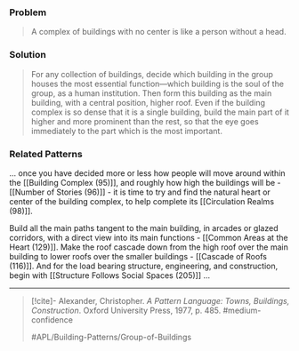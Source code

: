 ### Problem
>A complex of buildings with no center is like a person without a head.

### Solution
>For any collection of buildings, decide which building in the group houses the most essential function—which building is the soul of the group, as a human institution. Then form this building as the main building, with a central position, higher roof.
>Even if the building complex is so dense that it is a single building, build the main part of it higher and more prominent than the rest, so that the eye goes immediately to the part which is the most important.

### Related Patterns
... once you have decided more or less how people will move around within the [[Building Complex (95)]], and roughly how high the buildings will be - [[Number of Stories (96)]] - it is time to try and find the natural heart or center of the building complex, to help complete its [[Circulation Realms (98)]].

Build all the main paths tangent to the main building, in arcades or glazed corridors, with a direct view into its main functions - [[Common Areas at the Heart (129)]]. Make the roof cascade down from the high roof over the main building to lower roofs over the smaller buildings - [[Cascade of Roofs (116)]]. And for the load bearing structure, engineering, and construction, begin with [[Structure Follows Social Spaces (205)]] ...

---

> [!cite]- Alexander, Christopher. _A Pattern Language: Towns, Buildings, Construction_. Oxford University Press, 1977, p. 485.
> #medium-confidence
>
> #APL/Building-Patterns/Group-of-Buildings
